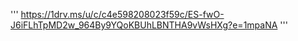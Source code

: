 '''
https://1drv.ms/u/c/c4e598208023f59c/ES-fwO-J6iFLhTpMD2w_964By9YQoKBUhLBNTHA9vWsHXg?e=1mpaNA
'''
